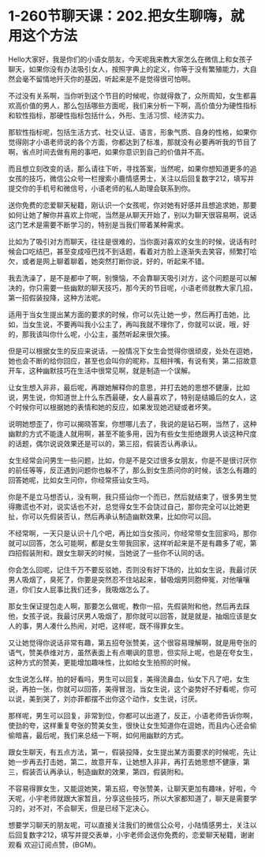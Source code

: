 # 1-260节聊天课：202.把女生聊嗨，就用这个方法

Hello大家好，我是你们的小语女朋友，今天呢我来教大家怎么在微信上和女孩子聊天，如果你没有办法吸引女人，按照字典上的定义，你等于没有繁殖能力，大自然会毫不留情地歼灭你的基因，听起来是不是觉得很可怕啊。

不过没有关系啊，当你听到这个节目的时候呢，你就得救了，众所周知，女生都喜欢高价值的男人，那么包括哪些方面呢，我们来分析一下啊，高价值分为硬性指标和软性指标，那硬性指标包括什么，外形、生活习惯、经济实力。

那软性指标呢，包括生活方式、社交认证、语言，形象气质、自身的性格，如果你觉得刚才小语老师说的各个方面，你都达到了标准，那就没有必要再听我的节目了啊，省点时间去做有用的事吧，如果你意识到自己的价值并不高。

而且想立刻改变的话，那么请往下听，寻找答案，当然呢，如果你想知道更多的追女孩的技巧，微信公众号一栏搜索小鹿情感男士，关注以后回复数字212，填写并提交你的手机号和微信号，小语老师的私人助理会联系到你。

送你免费的恋爱聊天秘籍，刚认识一个女孩呢，你对她有好感并且想追求她，那要如何让她了解你并喜欢上你呢，当然是从聊天开始了，别以为聊天很容易啊，说话这门艺术是需要不断学习的，特别是当我们带着某种需求。

比如为了吸引对方而聊天，往往是很难的，当你面对喜欢的女生的时候，说话有时候会口吃结巴，甚至变成哑巴找不到话题，看着对方脸上逐渐失去笑容，频繁打哈欠，或者是网上聊着聊着，她突然打断你说，好的，听起来不错。

我去洗澡了，是不是都中了啊，别懊恼，不会靠聊天吸引对方，这个问题是可以解决的，你只需要一些幽默的聊天技巧，那今天的节目呢，小语老师就教大家几招，第一招假装投降，这种方法呢。

适用于当女生提出某方面的要求的时候，你可以先让她一步，然后再打击她，比如，当女生说，不要再叫我小公主了，再叫我就不理你了，你就可以说，哦，好的，那我该叫你什么呢，小公主，虽然听起来很欠揍。

但是可以根据女生的反应来说话，一般情况下女生会觉得你很顽皮，处处在逗她，她也会不断的给你回应，甚至也会叫你的昵称，互相拌嘴，有说有笑，第二招故意开车，这种幽默技巧在生活中很常见啊，就是制造一个误解。

让女生想入非非，最后呢，再跟她解释你的意思，并打去她的思想不健康，比如说，男生说，你知道世上什么东西最硬，女人最喜欢了，特别是结婚后的女人，这个时候你可以根据她的表情和她的反应，如果发现她迟疑或者坏笑。

说明她想歪了，你可以揭晓答案，你想哪儿去了，我说的是钻石啊，当然了，这种幽默的方式不能逢人就用啊，甚至不能多用，因为有些女生拒绝跟男人谈这种尺度的话题，偶尔说说效果还是可以的，第三招，假装否认再承认。

女生经常会问男生一些问题，比如，你是不是交过很多女朋友，你是不是很讨厌你的前任等等，反正遇到问题你也躲不了，那么到女生质问你的时候，该怎么有趣的回答她呢，比如女生问你，你经常搭讪女生吗。

你是不是立马想否认，没有啊，我只搭讪你一个而已，然后就结束了，很多男生觉得撒谎也不对，说实话也不对，总觉得女生不会饶过自己，那你完全可以比她更扯，你可以先假装否认，然后再承认制造幽默效果，比如你可以回。

不经常啊，一天只是认识十几个吧，再比如当女孩问，你经常带女生回家吗，那你就可以回答，怎么可能啊，都是女生带我回家，这样听起来是不是有趣多了呢，第四招假装附和，跟女生聊天的时候，当她说了一些你不认同的话。

你会怎么回呢，记住千万不要反驳她，否则没有好下场的，比如女生说，我最讨厌男人吸烟了，臭死了，你要是突然忍不住站起来，替吸烟男同胞伸冤，对他嚷嚷道，你们女人屁事比我们还多，我吸烟怎么了。

那女生保证提包走人啊，那要怎么做呢，教你一招，先假装附和他，然后再去踩他，女孩子说，我最讨厌男人吸烟了，那你就可以回答，就是就是，抽烟应该是女人的事，男人凑什么热闹，对吧，这样呢，既不得罪女生。

又让她觉得你说话非常有趣，第五招夸张赞美，这个很容易理解啊，就是用夸张的语气，赞美恭维对方，虽然表面上有点嘲讽的意思，但实际上呢，也是在夸女生，这种方式的赞美，更能增加趣味性，比如给女生拍照的时候。

女生说怎么样，拍的好看吗，男生可以回复，美得流鼻血，仙女下凡了吧，女生说，再拍一张，你就可以回答，美得冒泡，当女生说，这个姿势好不好看呢，你可以说，美到哭了，刘亦菲都摆不出你这个动作，女生说，讨厌。

那样呢，男生可以回复，非常到位，你都可以出道了，反正，小语老师告诉你啊，使劲的夸，这样重复夸张的赞美女生，很快让女生知道你在逗她，而且内心还会偷偷暗喜，最后呢，我们来总结一下啊，如何用幽默的方式。

跟女生聊天，有五点方法，第一，假装投降，女生提出某方面要求的时候呢，先让她一步再去打击她，第二，故意开车，让她想入非非，再打去她思想不健康，第三，假装否认再承认，制造幽默的效果，第四，假装附和。

不容易得罪女生，又能逗她笑，第五招，夸张赞美，让聊天更加有趣味，好啦，今天呢，小宇老师就跟大家暂且，分享这些技巧，所以大家都知道了，聊天是需要学习的，对不对，不会聊天，但是已经下定决心。

想要学习聊天的朋友呢，可以直接关注我们的微信公众号，小陆情感男士，关注以后回复数字212，填写并提交表单，小宇老师会送你免费的，恋爱聊天秘籍，谢谢观看 欢迎订阅点赞，(BGM)。

